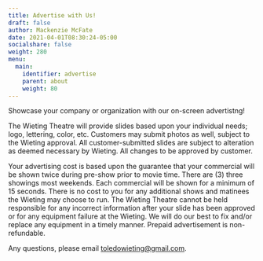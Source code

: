 ```yaml
---
title: Advertise with Us!
draft: false
author: Mackenzie McFate
date: 2021-04-01T08:30:24-05:00
socialshare: false
weight: 280
menu:
  main:
    identifier: advertise
    parent: about
    weight: 80
---
```


Showcase your company or organization with our on-screen advertistng!  

The Wieting Theatre will provide slides based upon your individual needs; logo, lettering, color, etc. Customers may submit photos as well, subject to the Wieting approval. All customer-submitted slides are subject to alteration as deemed necessary by Wieting. All changes to be approved by customer.

Your advertising cost is based upon the guarantee that your commercial will be shown twice during pre-show prior to movie time. There are (3) three showings most weekends.   Each commercial will be shown for a minimum of 15 seconds. There is no cost to you for any additional shows and matinees the Wieting may choose to run. The Wieting Theatre cannot be held responsible for any incorrect information after your slide has been approved or for any equipment failure at the Wieting. We will do our best to fix and/or replace any equipment in a timely manner.  Prepaid advertisement is non-refundable. 

Any questions, please email toledowieting@gmail.com.
